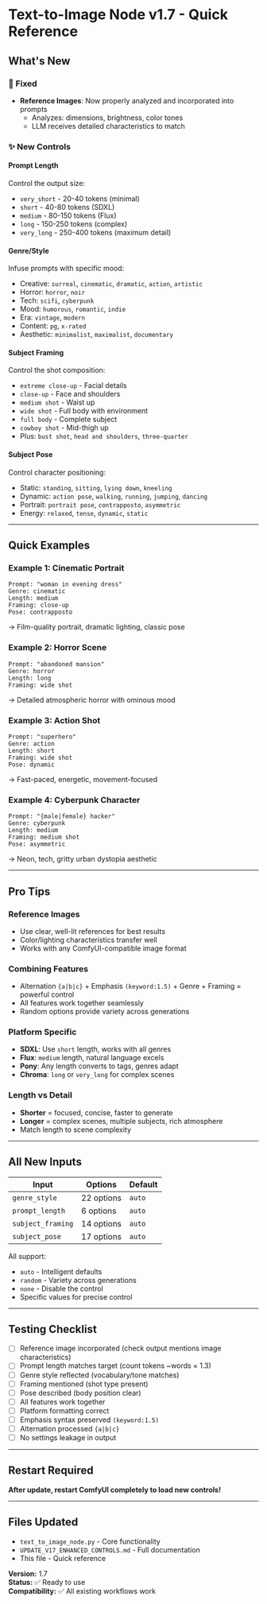 # Text-to-Image Node v1.7 - Quick Reference

## What's New

### 🔧 Fixed
- **Reference Images**: Now properly analyzed and incorporated into prompts
  - Analyzes: dimensions, brightness, color tones
  - LLM receives detailed characteristics to match

### ✨ New Controls

#### Prompt Length
Control the output size:
- `very_short` - 20-40 tokens (minimal)
- `short` - 40-80 tokens (SDXL)
- `medium` - 80-150 tokens (Flux)
- `long` - 150-250 tokens (complex)
- `very_long` - 250-400 tokens (maximum detail)

#### Genre/Style
Infuse prompts with specific mood:
- Creative: `surreal`, `cinematic`, `dramatic`, `action`, `artistic`
- Horror: `horror`, `noir`
- Tech: `scifi`, `cyberpunk`
- Mood: `humorous`, `romantic`, `indie`
- Era: `vintage`, `modern`
- Content: `pg`, `x-rated`
- Aesthetic: `minimalist`, `maximalist`, `documentary`

#### Subject Framing
Control the shot composition:
- `extreme close-up` - Facial details
- `close-up` - Face and shoulders
- `medium shot` - Waist up
- `wide shot` - Full body with environment
- `full body` - Complete subject
- `cowboy shot` - Mid-thigh up
- Plus: `bust shot`, `head and shoulders`, `three-quarter`

#### Subject Pose
Control character positioning:
- Static: `standing`, `sitting`, `lying down`, `kneeling`
- Dynamic: `action pose`, `walking`, `running`, `jumping`, `dancing`
- Portrait: `portrait pose`, `contrapposto`, `asymmetric`
- Energy: `relaxed`, `tense`, `dynamic`, `static`

---

## Quick Examples

### Example 1: Cinematic Portrait
```
Prompt: "woman in evening dress"
Genre: cinematic
Length: medium
Framing: close-up
Pose: contrapposto
```
→ Film-quality portrait, dramatic lighting, classic pose

### Example 2: Horror Scene
```
Prompt: "abandoned mansion"
Genre: horror
Length: long
Framing: wide shot
```
→ Detailed atmospheric horror with ominous mood

### Example 3: Action Shot
```
Prompt: "superhero"
Genre: action
Length: short
Framing: wide shot
Pose: dynamic
```
→ Fast-paced, energetic, movement-focused

### Example 4: Cyberpunk Character
```
Prompt: "{male|female} hacker"
Genre: cyberpunk
Length: medium
Framing: medium shot
Pose: asymmetric
```
→ Neon, tech, gritty urban dystopia aesthetic

---

## Pro Tips

### Reference Images
- Use clear, well-lit references for best results
- Color/lighting characteristics transfer well
- Works with any ComfyUI-compatible image format

### Combining Features
- Alternation `{a|b|c}` + Emphasis `(keyword:1.5)` + Genre + Framing = powerful control
- All features work together seamlessly
- Random options provide variety across generations

### Platform Specific
- **SDXL**: Use `short` length, works with all genres
- **Flux**: `medium` length, natural language excels
- **Pony**: Any length converts to tags, genres adapt
- **Chroma**: `long` or `very_long` for complex scenes

### Length vs Detail
- **Shorter** = focused, concise, faster to generate
- **Longer** = complex scenes, multiple subjects, rich atmosphere
- Match length to scene complexity

---

## All New Inputs

| Input | Options | Default |
|-------|---------|---------|
| `genre_style` | 22 options | `auto` |
| `prompt_length` | 6 options | `auto` |
| `subject_framing` | 14 options | `auto` |
| `subject_pose` | 17 options | `auto` |

All support:
- `auto` - Intelligent defaults
- `random` - Variety across generations
- `none` - Disable the control
- Specific values for precise control

---

## Testing Checklist

- [ ] Reference image incorporated (check output mentions image characteristics)
- [ ] Prompt length matches target (count tokens ~words × 1.3)
- [ ] Genre style reflected (vocabulary/tone matches)
- [ ] Framing mentioned (shot type present)
- [ ] Pose described (body position clear)
- [ ] All features work together
- [ ] Platform formatting correct
- [ ] Emphasis syntax preserved `(keyword:1.5)`
- [ ] Alternation processed `{a|b|c}`
- [ ] No settings leakage in output

---

## Restart Required

**After update, restart ComfyUI completely to load new controls!**

---

## Files Updated
- `text_to_image_node.py` - Core functionality
- `UPDATE_V17_ENHANCED_CONTROLS.md` - Full documentation
- This file - Quick reference

**Version:** 1.7  
**Status:** ✅ Ready to use  
**Compatibility:** ✅ All existing workflows work
